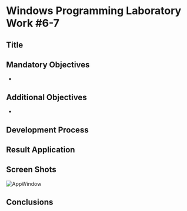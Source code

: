 Windows Programming Laboratory Work #6-7
========================================

Title
-----

Mandatory Objectives
--------------------
- 

Additional Objectives
---------------------
- 

Development Process
-------------------


Result Application
------------------


Screen Shots
------------

![AppWindow](https://raw.github.com/TUM-FAF/WP-FAF-111-Roibu-Roman/master/lab%236-7/screens/window.png) 


Conclusions
-----------


